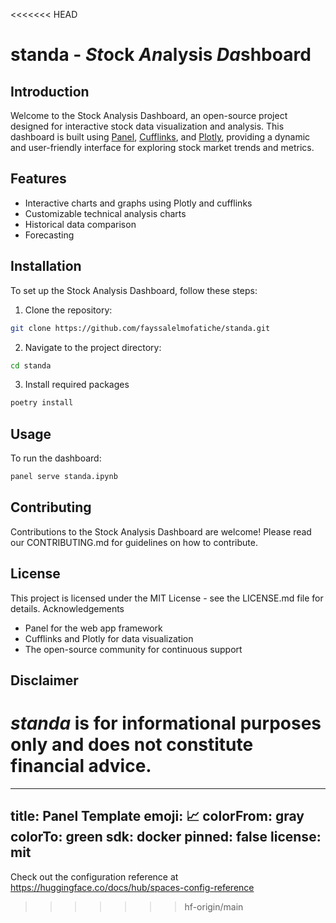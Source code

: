 <<<<<<< HEAD
# standa - *St*ock *An*alysis *Da*shboard

## Introduction
Welcome to the Stock Analysis Dashboard, an open-source project designed for interactive stock data visualization and analysis. This dashboard is built using [Panel](https://panel.holoviz.org/), [Cufflinks](https://github.com/santosjorge/cufflinks), and [Plotly](https://plotly.com/python/), providing a dynamic and user-friendly interface for exploring stock market trends and metrics.

## Features
- Interactive charts and graphs using Plotly and cufflinks
- Customizable technical analysis charts
- Historical data comparison
- Forecasting

## Installation
To set up the Stock Analysis Dashboard, follow these steps:

1. Clone the repository:

```bash
git clone https://github.com/fayssalelmofatiche/standa.git
```

2. Navigate to the project directory:

```bash
cd standa
```

3. Install required packages

```bash
poetry install
```

## Usage
To run the dashboard:

```bash
panel serve standa.ipynb
```

## Contributing

Contributions to the Stock Analysis Dashboard are welcome! Please read our CONTRIBUTING.md for guidelines on how to contribute.

## License

This project is licensed under the MIT License - see the LICENSE.md file for details.
Acknowledgements

- Panel for the web app framework
- Cufflinks and Plotly for data visualization
- The open-source community for continuous support

## Disclaimer

*standa* is for informational purposes only and does not constitute financial advice.
=======
---
title: Panel Template
emoji: 📈
colorFrom: gray
colorTo: green
sdk: docker
pinned: false
license: mit
---

Check out the configuration reference at https://huggingface.co/docs/hub/spaces-config-reference
>>>>>>> hf-origin/main
